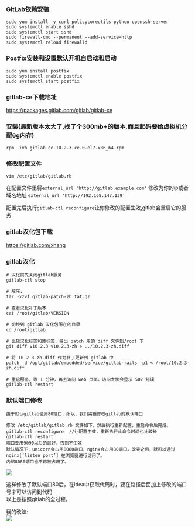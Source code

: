 ### GitLab依赖安装

```shell
sudo yum install -y curl policycoreutils-python openssh-server
sudo systemctl enable sshd
sudo systemctl start sshd
sudo firewall-cmd --permanent --add-service=http
sudo systemctl reload firewalld
```

### Postfix安装和设置默认开机自启动和启动
```shell
sudo yum install postfix
sudo systemctl enable postfix
sudo systemctl start postfix
```

### gitlab-ce下载地址
https://packages.gitlab.com/gitlab/gitlab-ce

### 安装(最新版本太大了,找了个300mb+的版本,而且起码要给虚拟机分配6g内存)
```shell
rpm -ivh gitlab-ce-10.2.3-ce.0.el7.x86_64.rpm
```

### 修改配置文件
```shell
vim /etc/gitlab/gitlab.rb
```
在配置文件里将`external_url 'http://gitlab.example.com'` 修改为你的ip或者域名地址 `external_url 'http://192.168.147.139'` 

配置完后执行`gitlab-ctl reconfigure`让你修改的配置生效,gitlab会重启它的服务

### gitlab汉化包下载
https://gitlab.com/xhang

### gitlab汉化

```shell
# 汉化前先关闭gitlab服务
gitlab-ctl stop

# 解压:
tar -xzvf gitlab-patch-zh.tat.gz

# 查看汉化补丁版本
cat /root/gitlab/VERSION

# 切换到 gitlab 汉化包所在的目录
cd /root/gitlab

# 比较汉化标签和原标签，导出 patch 用的 diff 文件到/root 下
git diff v10.2.3 v10.2.3-zh > ../10.2.3-zh.diff

# 将 10.2.3-zh.diff 作为补丁更新到 gitlab 中
patch -d /opt/gitlab/embedded/service/gitlab-rails -p1 < /root/10.2.3-zh.diff

# 重启服务，等 1 分钟，再去访问 web 页面。访问太快会显示 502 错误
gitlab-ctl restart
```


### 默认端口修改
```shell
由于默认gitlab使用80端口，所以，我们需要修改gitlab的默认端口

修改 /etc/gitlab/gitlab.rb 文件如下，然后执行重新配置，重启命令后完成。
gitlab-ctl reconfigure  //让配置生效，重新执行此命令时间也比较长
gitlab-ctl restart
端口要用9090以后的最好，否则不生效
默认情况下：unicorn会占用8080端口，nginx会占用80端口。改完之后，就可以通过nginx[‘listen_port’] 在浏览器进行访问了。
内部8080端口也不再被占用了。
```

![](https://images.gitee.com/uploads/images/2020/0922/111147_47c4b4ce_1479682.png)  

这样修改了默认端口80后，在idea中获取代码时，要在路径后面加上修改的端口号才可以访问到代码  
以上是按照gitlab的全过程。  


我的改法:  
![](https://images.gitee.com/uploads/images/2020/0922/111459_99e9b59c_1479682.png)  




